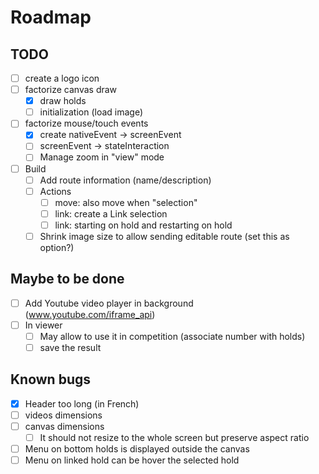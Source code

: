 # Roadmap

## TODO

* [ ] create a logo icon
* [ ] factorize canvas draw
    * [x] draw holds
    * [ ] initialization (load image)
* [ ] factorize mouse/touch events
    * [x] create nativeEvent → screenEvent
    * [ ] screenEvent → stateInteraction
    * [ ] Manage zoom in "view" mode
* [ ] Build
    * [ ] Add route information (name/description)
    * [ ] Actions
        * [ ] move: also move when "selection"
        * [ ] link: create a Link selection
        * [ ] link: starting on hold and restarting on hold
    * [ ] Shrink image size to allow sending editable route (set this as option?)

## Maybe to be done

* [ ] Add Youtube video player in background (www.youtube.com/iframe_api)
* [ ] In viewer
    * [ ] May allow to use it in competition (associate number with holds)
    * [ ] save the result

## Known bugs

* [x] Header too long (in French)
* [ ] videos dimensions
* [ ] canvas dimensions
    * [ ] It should not resize to the whole screen but preserve aspect ratio
* [ ] Menu on bottom holds is displayed outside the canvas
* [ ] Menu on linked hold can be hover the selected hold

